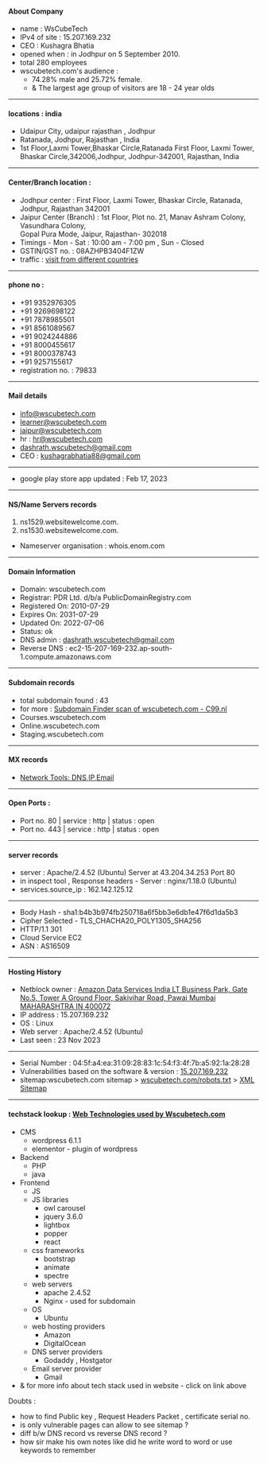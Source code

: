 #### About Company
- name : WsCubeTech
- IPv4 of site : 15.207.169.232
- CEO : Kushagra Bhatia
- opened when : in Jodhpur on 5 September 2010.
- total 280 employees
- wscubetech.com's audience : 
	- 74.28% male and 25.72% female. 
	- & The largest age group of visitors are 18 - 24 year olds
---
#### locations : india 
- Udaipur City, udaipur rajasthan , Jodhpur
- Ratanada, Jodhpur, Rajasthan , India
- 1st Floor,Laxmi Tower,Bhaskar Circle,Ratanada First Floor, Laxmi Tower, <br>Bhaskar Circle,342006,Jodhpur, Jodhpur-342001, Rajasthan, India
---
#### Center/Branch location : 
- Jodhpur center : First Floor, Laxmi Tower, Bhaskar Circle, Ratanada, Jodhpur, Rajasthan 342001
- Jaipur Center (Branch) : 1st Floor, Plot no. 21, Manav Ashram Colony, Vasundhara Colony, <br>Gopal Pura Mode, Jaipur, Rajasthan- 302018
- Timings - Mon - Sat : 10:00 am - 7:00 pm  , Sun - Closed
- GSTIN/GST no. : 08AZHPB3404F1ZW
- traffic : [visit from different countries](https://www.crunchbase.com/organization/wscube-tech/technology)
---
####  phone no : 
- +91 9352976305 
- +91 9269698122
- +91 7878985501 
- +91 8561089567
- +91 9024244886 
- +91 8000455617 
- +91 8000378743
- +91 9257155617 
- registration no. : 79833
---
#### Mail details
- info@wscubetech.com
- learner@wscubetech.com
- jaipur@wscubetech.com
- hr : hr@wscubetech.com
- dashrath.wscubetech@gmail.com
- CEO : kushagrabhatia88@gmail.com

---
- google play store app updated : Feb 17, 2023
---
#### NS/Name Servers records
1. ns1529.websitewelcome.com.
2. ns1530.websitewelcome.com.
- Nameserver organisation : whois.enom.com
---
#### Domain Information
- Domain: wscubetech.com
- Registrar: PDR Ltd. d/b/a PublicDomainRegistry.com
- Registered On: 2010-07-29
- Expires On: 2031-07-29
- Updated On: 2022-07-06
- Status: ok
- DNS admin : dashrath.wscubetech@gmail.com
- Reverse DNS : ec2-15-207-169-232.ap-south-1.compute.amazonaws.com
---
#### Subdomain records
- total subdomain found : 43
- for more : [Subdomain Finder scan of wscubetech.com - C99.nl](https://subdomainfinder.c99.nl/scans/2023-11-29/wscubetech.com)
- Courses.wscubetech.com
- Online.wscubetech.com
- Staging.wscubetech.com
---
#### MX records
- [Network Tools: DNS,IP,Email](https://mxtoolbox.com/SuperTool.aspx?action=https%3a%2f%2fwww.wscubetech.com%2f&run=toolpage)
---
#### Open Ports : 
- Port no. 80 | service : http | status : open
- Port no. 443 | service : http | status : open
--- 
#### server records
- server : Apache/2.4.52 (Ubuntu) Server at 43.204.34.253 Port 80
- in inspect tool , Response headers - Server : nginx/1.18.0 (Ubuntu)
- services.source_ip : 162.142.125.12
---
- Body Hash - sha1:b4b3b974fb250718a6f5bb3e6db1e47f6d1da5b3
- Cipher Selected - TLS_CHACHA20_POLY1305_SHA256
- HTTP/1.1 301
- Cloud Service EC2
- ASN : AS16509
---
#### Hosting History
- Netblock owner : [Amazon Data Services India LT Business Park, Gate No.5, Tower A Ground Floor, Sakivihar Road, Pawai Mumbai MAHARASHTRA IN 400072](https://sitereport.netcraft.com/netblock?q=AMAZON-BOM,15.206.0.0,15.207.255.255)
- IP address : 15.207.169.232
- OS : Linux
- Web server : Apache/2.4.52 (Ubuntu)
- Last seen : 23 Nov 2023
---
- Serial Number : 04:5f:a4:ea:31:09:28:83:1c:54:f3:4f:7b:a5:92:1a:28:28
- Vulnerabilities based on the software & version : [15.207.169.232](https://www.shodan.io/host/15.207.169.232)
- sitemap:wscubetech.com sitemap > [wscubetech.com/robots.txt](https://www.wscubetech.com/robots.txt) > [XML Sitemap](https://www.wscubetech.com/blog/sitemap_index.xml)
---

####  techstack lookup : [Web Technologies used by Wscubetech.com](https://w3techs.com/sites/info/wscubetech.com)
- CMS
	- wordpress 6.1.1
	- elementor - plugin of wordpress
- Backend
	- PHP
	- java
- Frontend
	- JS
	- JS libraries
		- owl carousel
		- jquery 3.6.0
		- lightbox
		- popper
		- react
	- css frameworks
		- bootstrap
		- animate
		- spectre
	- web servers
		- apache 2.4.52
		- Nginx - used for subdomain
	- OS 
		- Ubuntu
	- web hosting providers
		- Amazon
		- DigitalOcean
	- DNS server providers
		- Godaddy , Hostgator
	- Email server provider
		- Gmail
- & for more info about tech stack used in website - click on link above

Doubts : 
- how to find Public key , Request Headers Packet , certificate serial no. 
- is only vulnerable pages can allow to see sitemap ?
- diff b/w DNS record vs reverse DNS record ?
- how sir make his own notes like did he write word to word or use keywords to remember